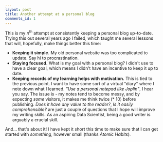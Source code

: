 ```yaml
---
layout: post
title: Another attempt at a personal blog
comments_id: 1
---
```


This is my _n_<sup>th</sup> attempt at consistently keeping a personal blog up-to-date. Trying this out several years ago I failed, which taught me several lessons that will, hopefully, make things better this time:

- **Keeping it simple.** My old personal website was too complicated to update. Say hi to procrastination.
- **Staying focused.** What is my goal with a personal blog? I didn't use to have a clear goal, which means I didn't have an incentive to keep it up to date.
- **Keeping records of my learning helps with motivation.** This is tied to the previous point. I want to have some sort of a virtual "diary" where I note down what I learned. *"Use a personal notepad like Joplin"*, I hear you say. The issue is - my notes tend to become messy, and by expecting *some* visitors, it makes me think twice (* 10) before publishing. *Does it have any value to the reader?*, *Is it easily comprehensible?* are just a couple of questions that I hope will improve my writing skills. As an aspiring Data Scientist, being a good writer is arguably a crucial skill.

And... that's about it! I have kept it short this time to make sure that I can get started with *something*, however small (thanks *Atomic Habits*).